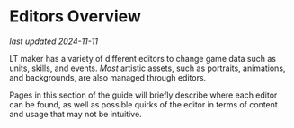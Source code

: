 # Editors Overview


_last updated 2024-11-11_

LT maker has a variety of different editors to change game data such as units, skills, and events. *Most* artistic assets, such as portraits, animations, and backgrounds, are also managed through editors.

Pages in this section of the guide will briefly describe where each editor can be found, as well as possible quirks of the editor in terms of content and usage that may not be intuitive.